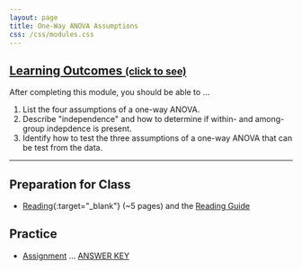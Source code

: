 ```yaml
---
layout: page
title: One-Way ANOVA Assumptions
css: /css/modules.css
---
```


<div class="panel-group-ILOs">
  <div class="panel panel-default">
    <div class="panel-heading">
      <h2 class="panel-title">
        <a data-toggle="collapse" href="#ILOs">Learning Outcomes <small>(click to see)</small></a>
      </h2>
    </div>
    <div id="ILOs" class="panel-collapse collapse">
      <div class="panel-body">
<p>After completing this module, you should be able to ...</p>

<ol>
  <li>List the four assumptions of a one-way ANOVA.</li>
  <li>Describe "independence" and how to determine if within- and among-group indepdence is present.</li>
  <li>Identify how to test the three assumptions of a one-way ANOVA that can be test from the data.</li>
</ol>
      </div>
    </div>
  </div>
</div>

----

## Preparation for Class

* [Reading](http://derekogle.com/Book207/ANOVA1Assumptions.html){:target="_blank"} (~5 pages) and the [Reading Guide](prep/ANOVA1Assumptions)

## Practice

* [Assignment](ce/ANOVA1Assumptions_CE1) ... [ANSWER KEY](ce/KEY_ANOVA1Assumptions_CE1)
